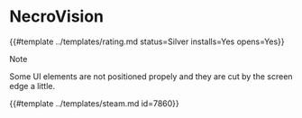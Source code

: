 # NecroVision
<!-- script:Aliases [] -->

{{#template ../templates/rating.md status=Silver installs=Yes opens=Yes}}

> [!NOTE]
> Some UI elements are not positioned propely and they are cut by the screen edge a little.

{{#template ../templates/steam.md id=7860}}
